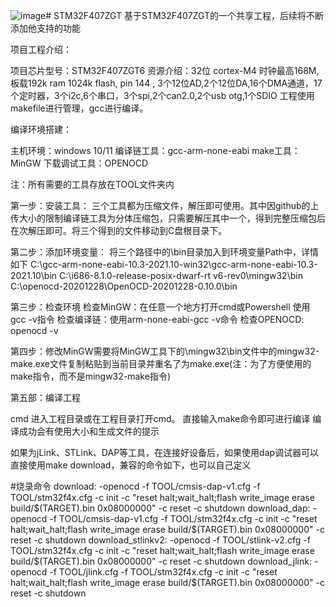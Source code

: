 ![image](https://github.com/ChaseChen2024/STM32F407ZGT/assets/74644278/0cd262ed-f81b-4ee8-8bfc-5337bbd2ef15)# STM32F407ZGT
基于STM32F407ZGT的一个共享工程，后续将不断添加他支持的功能


项目工程介绍：

项目芯片型号：STM32F407ZGT6
资源介绍：32位 cortex-M4  时钟最高168M, 板载192k ram  1024k flash, pin 144 , 3个12位AD,2个12位DA,16个DMA通道，17个定时器，3个i2c,6个串口，3个spi,2个can2.0,2个usb otg,1个SDIO
工程使用makefile进行管理，gcc进行编译。


编译环境搭建：

主机环境：windows 10/11
编译链工具：gcc-arm-none-eabi
make工具：MinGW
下载调试工具：OPENOCD

注：所有需要的工具存放在TOOL文件夹内

第一步：安装工具：
三个工具都为压缩文件，解压即可使用。其中因github的上传大小的限制编译链工具为分体压缩包，只需要解压其中一个，得到完整压缩包后在次解压即可。将三个得到的文件移动到C盘根目录下。

第二步：添加环境变量：
将三个路径中的\bin目录加入到环境变量Path中，详情如下
C:\gcc-arm-none-eabi-10.3-2021.10-win32\gcc-arm-none-eabi-10.3-2021.10\bin
C:\i686-8.1.0-release-posix-dwarf-rt v6-rev0\mingw32\bin
C:\openocd-20201228\OpenOCD-20201228-0.10.0\bin



第三步：检查环境
检查MinGW：在任意一个地方打开cmd或Powershell 使用gcc -v指令
检查编译链：使用arm-none-eabi-gcc -v命令
检查OPENOCD: openocd -v

第四步：修改MinGW需要将MinGW工具下的\mingw32\bin文件中的mingw32-make.exe文件复制粘贴到当前目录并重名了为make.exe(注：为了方便使用的make指令，而不是mingw32-make指令)


第五部：编译工程

cmd 进入工程目录或在工程目录打开cmd。
直接输入make命令即可进行编译
编译成功会有使用大小和生成文件的提示

如果为jLink、STLink、DAP等工具，在连接好设备后，如果使用dap调试器可以直接使用make download，兼容的命令如下，也可以自己定义

#烧录命令
download:
	-openocd -f TOOL/cmsis-dap-v1.cfg -f TOOL/stm32f4x.cfg -c init -c "reset halt;wait_halt;flash write_image erase build/$(TARGET).bin 0x08000000" -c reset -c shutdown
download_dap:
	-openocd -f TOOL/cmsis-dap-v1.cfg -f TOOL/stm32f4x.cfg -c init -c "reset halt;wait_halt;flash write_image erase build/$(TARGET).bin 0x08000000" -c reset -c shutdown
download_stlinkv2:
	-openocd -f TOOL/stlink-v2.cfg -f TOOL/stm32f4x.cfg -c init -c "reset halt;wait_halt;flash write_image erase build/$(TARGET).bin 0x08000000" -c reset -c shutdown
download_jlink:
	-openocd -f TOOL/jlink.cfg -f TOOL/stm32f4x.cfg -c init -c "reset halt;wait_halt;flash write_image erase build/$(TARGET).bin 0x08000000" -c reset -c shutdown


